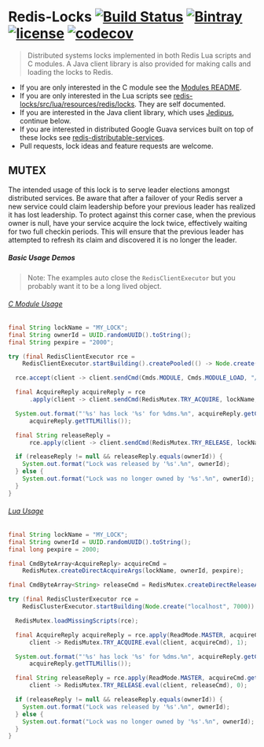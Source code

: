 # Redis-Locks [![Build Status](https://img.shields.io/travis/comodal/redis-locks.svg?branch=master)](https://travis-ci.org/comodal/redis-locks) [![Bintray](https://api.bintray.com/packages/comodal/libraries/redis-locks/images/download.svg) ](https://bintray.com/comodal/libraries/redis-locks/_latestVersion) [![license](https://img.shields.io/badge/license-Apache%202-blue.svg)](https://raw.githubusercontent.com/comodal/redis-locks/master/LICENSE) [![codecov](https://codecov.io/gh/comodal/redis-locks/branch/master/graph/badge.svg)](https://codecov.io/gh/comodal/redis-locks)


>Distributed systems locks implemented in both Redis Lua scripts and C modules.  A Java client library is also provided for making calls and loading the locks to Redis.

* If you are only interested in the C module see the [Modules README](https://github.com/comodal/redis-locks/tree/master/redis/modules#locks-api-reference).
* If you are only interested in the Lua scripts see [redis-locks/src/lua/resources/redis/locks](src/lua/resources/redis/locks).  They are self documented.
* If you are interested in the Java client library, which uses [Jedipus](https://github.com/jamespedwards42/jedipus#jedipus------), continue below.
* If you are interested in distributed Google Guava services built on top of these locks see [redis-distributable-services](https://github.com/comodal/distributable-services/tree/master/redis#redis-distributable-services------).
* Pull requests, lock ideas and feature requests are welcome.

## MUTEX
The intended usage of this lock is to serve leader elections amongst distributed services.  Be aware that after a failover of your Redis server a new service could claim leadership before your previous leader has realized it has lost leadership.  To protect against this corner case, when the previous owner is null, have your service acquire the lock twice, effectively waiting for two full checkin periods.  This will ensure that the previous leader has attempted to refresh its claim and discovered it is no longer the leader.

##### Basic Usage Demos

>Note: The examples auto close the `RedisClientExecutor` but you probably want it to be a long lived object.

###### [C Module Usage](src/readme/java/systems/comodal/redis/modules/locks/ReadMeExample.java#L18)

```java
final String lockName = "MY_LOCK";
final String ownerId = UUID.randomUUID().toString();
final String pexpire = "2000";

try (final RedisClientExecutor rce =
    RedisClientExecutor.startBuilding().createPooled(() -> Node.create("localhost", 6379))) {

  rce.accept(client -> client.sendCmd(Cmds.MODULE, Cmds.MODULE_LOAD, "/redis/modules/locks.so"));

  final AcquireReply acquireReply = rce
      .apply(client -> client.sendCmd(RedisMutex.TRY_ACQUIRE, lockName, ownerId, pexpire), 1);

  System.out.format("'%s' has lock '%s' for %dms.%n", acquireReply.getCurrentOwner(), lockName,
      acquireReply.getTTLMillis());

  final String releaseReply =
      rce.apply(client -> client.sendCmd(RedisMutex.TRY_RELEASE, lockName, ownerId), 0);

  if (releaseReply != null && releaseReply.equals(ownerId)) {
    System.out.format("Lock was released by '%s'.%n", ownerId);
  } else {
    System.out.format("Lock was no longer owned by '%s'.%n", ownerId);
  }
}
```

###### [Lua Usage](src/readme/java/systems/comodal/redis/lua/locks/ReadMeExample.java#L19)
```java
final String lockName = "MY_LOCK";
final String ownerId = UUID.randomUUID().toString();
final long pexpire = 2000;

final CmdByteArray<AcquireReply> acquireCmd =
    RedisMutex.createDirectAcquireArgs(lockName, ownerId, pexpire);

final CmdByteArray<String> releaseCmd = RedisMutex.createDirectReleaseArgs(lockName, ownerId);

try (final RedisClusterExecutor rce =
    RedisClusterExecutor.startBuilding(Node.create("localhost", 7000)).create()) {

  RedisMutex.loadMissingScripts(rce);

  final AcquireReply acquireReply = rce.apply(ReadMode.MASTER, acquireCmd.getSlot(),
      client -> RedisMutex.TRY_ACQUIRE.eval(client, acquireCmd), 1);

  System.out.format("'%s' has lock '%s' for %dms.%n", acquireReply.getCurrentOwner(), lockName,
      acquireReply.getTTLMillis());

  final String releaseReply = rce.apply(ReadMode.MASTER, acquireCmd.getSlot(),
      client -> RedisMutex.TRY_RELEASE.eval(client, releaseCmd), 0);

  if (releaseReply != null && releaseReply.equals(ownerId)) {
    System.out.format("Lock was released by '%s'.%n", ownerId);
  } else {
    System.out.format("Lock was no longer owned by '%s'.%n", ownerId);
  }
}
```
